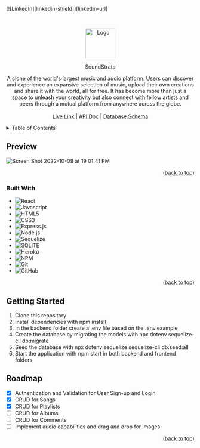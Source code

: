 [![LinkedIn][linkedin-shield]][linkedin-url]

 <p align="center">

<br />
<div align="center">
  <a href="https://github.com/othneildrew/Best-README-Template">
    <img src="https://www.decodedmagazine.com/wp-content/uploads/2021/10/soundcloud-logo-black.jpg" alt="Logo" width="80" height="80">
  </a>

SoundStrata

A clone of the world's largest music and audio platform. Users can discover and experience an expansive selection of music, upload their own creations and share it with the world, all for free. It has become more than just a space to unleash your creativity but also connect with fellow artists and peers through a mutual platform from anywhere across the globe.
<br />
<br />
<a href="https://soundcloud-clonejl.herokuapp.com/"> Live Link </a>
|
<a href="https://github.com/jeremiahlu/AA_Project_SoundCloud/wiki/API-Documentation">API Doc</a>
|
<a href="https://github.com/othneildrew/Best-README-Template/issues](https://github.com/jeremiahlu/SoundCloud_Project/wiki/Database-Schema">Database Schema</a>

  </p>
</div>

<!-- TABLE OF CONTENTS -->
<details>
  <summary>Table of Contents</summary>
  <ol>
    <li>
      <a href="#about-the-project">Preview</a>
      <ul>
        <li><a href="#built-with">Built With</a></li>
      </ul>
    </li>
    <li>
      <a href="#getting-started">Getting Started</a>
    </li>
    <li><a href="#roadmap">Roadmap</a></li>
  </ol>
</details>

## Preview

![Screen Shot 2022-10-09 at 19 01 41 PM](https://user-images.githubusercontent.com/96208179/194783543-c7c2c3ba-eedb-4995-93da-7cf21a20b03c.png)

<p align="right">(<a href="#readme-top">back to top</a>)</p>

### Built With

- ![React](https://img.shields.io/badge/-ReactJs-61DAFB?logo=react&logoColor=white&style=for-the-badge&logoWidth=30)
- ![Javascript](https://img.shields.io/badge/-Javascript-F7DF1E?logo=javascript&logoColor=white&style=for-the-badge&logoWidth=30)
- ![HTML5](https://img.shields.io/badge/-HTML5-E34F26?logo=html5&logoColor=white&style=for-the-badge&logoWidth=30)
- ![CSS3](https://img.shields.io/badge/-CSS3-1572B6?logo=css3&logoColor=white&style=for-the-badge&logoWidth=30)
- ![Express.js](https://img.shields.io/badge/-Express.JS-000000?logo=express&logoColor=white&style=for-the-badge&logoWidth=30)
- ![Node.js](https://img.shields.io/badge/-Node.js-339933?logo=node.js&logoColor=white&style=for-the-badge&logoWidth=30)
- ![Sequelize](https://img.shields.io/badge/-Sequelize-52B0E7?logo=sequelize&logoColor=white&style=for-the-badge&logoWidth=30)
- ![SQLITE](https://img.shields.io/badge/-Sqlite-003B57?logo=sqlite&logoColor=white&style=for-the-badge&logoWidth=30)
- ![Heroku](https://img.shields.io/badge/-Heroku-430098?logo=sqlite&logoColor=white&style=for-the-badge&logoWidth=30)
- ![NPM](https://img.shields.io/badge/-NPM-CB3837?logo=npm&logoColor=white&style=for-the-badge&logoWidth=30)
- ![Git](https://img.shields.io/badge/-Git-F05032?logo=git&logoColor=white&style=for-the-badge&logoWidth=30)
- ![GitHub](https://img.shields.io/badge/-GitHub-181717?logo=github&logoColor=white&style=for-the-badge&logoWidth=30)

<p align="right">(<a href="#readme-top">back to top</a>)</p>

<!-- GETTING STARTED -->

## Getting Started

1. Clone this repository
2. Install dependencies with npm install
3. In the backend folder create a .env file based on the .env.example
4. Create the database by migrating the models with npx dotenv sequelize-cli db:migrate
5. Seed the database with npx dotenv sequelize sequelize-cli db:seed:all
6. Start the application with npm start in both backend and frontend folders

<!-- ROADMAP -->

## Roadmap

- [x] Authentication and Validation for User Sign-up and Login
- [x] CRUD for Songs
- [x] CRUD for Playlists
- [ ] CRUD for Albums
- [ ] CRUD for Comments
- [ ] Implement audio capabilities and drag and drop for images

<p align="right">(<a href="#readme-top">back to top</a>)</p>
